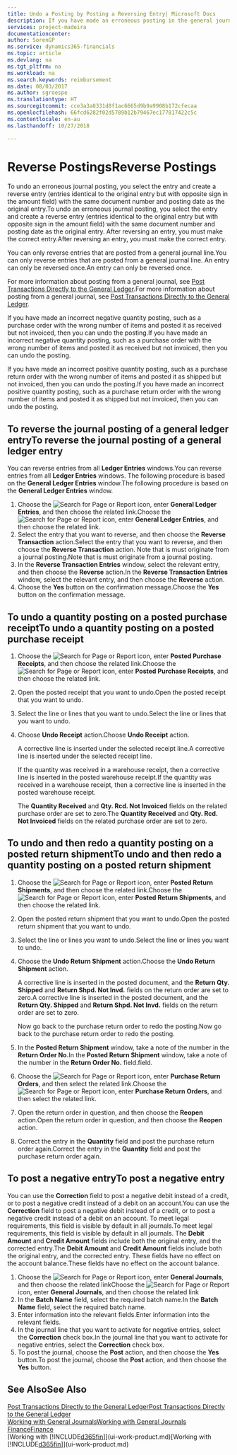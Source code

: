 ```yaml
---
title: Undo a Posting by Posting a Reversing Entry| Microsoft Docs
description: If you have made an erroneous posting in the general journal, then you can use the Reverse Transaction function to undo the posting with a correct audit trail.
services: project-madeira
documentationcenter: 
author: SorenGP
ms.service: dynamics365-financials
ms.topic: article
ms.devlang: na
ms.tgt_pltfrm: na
ms.workload: na
ms.search.keywords: reimbursement
ms.date: 08/03/2017
ms.author: sgroespe
ms.translationtype: HT
ms.sourcegitcommit: cce3a3a8331d8f1ac6665d9b9a9908b172cfecaa
ms.openlocfilehash: 66fcd6282f02d5789b12b79467ec177817422c5c
ms.contentlocale: en-au
ms.lasthandoff: 10/27/2018

---
```

# <a name="reverse-postings"></a><span data-ttu-id="6a589-103">Reverse Postings</span><span class="sxs-lookup"><span data-stu-id="6a589-103">Reverse Postings</span></span>
<span data-ttu-id="6a589-104">To undo an erroneous journal posting, you select the entry and create a reverse entry (entries identical to the original entry but with opposite sign in the amount field) with the same document number and posting date as the original entry.</span><span class="sxs-lookup"><span data-stu-id="6a589-104">To undo an erroneous journal posting, you select the entry and create a reverse entry (entries identical to the original entry but with opposite sign in the amount field) with the same document number and posting date as the original entry.</span></span> <span data-ttu-id="6a589-105">After reversing an entry, you must make the correct entry.</span><span class="sxs-lookup"><span data-stu-id="6a589-105">After reversing an entry, you must make the correct entry.</span></span>

<span data-ttu-id="6a589-106">You can only reverse entries that are posted from a general journal line.</span><span class="sxs-lookup"><span data-stu-id="6a589-106">You can only reverse entries that are posted from a general journal line.</span></span> <span data-ttu-id="6a589-107">An entry can only be reversed once.</span><span class="sxs-lookup"><span data-stu-id="6a589-107">An entry can only be reversed once.</span></span>

<span data-ttu-id="6a589-108">For more information about posting from a general journal, see [Post Transactions Directly to the General Ledger](finance-how-post-transactions-directly.md).</span><span class="sxs-lookup"><span data-stu-id="6a589-108">For more information about posting from a general journal, see [Post Transactions Directly to the General Ledger](finance-how-post-transactions-directly.md).</span></span>

<span data-ttu-id="6a589-109">If you have made an incorrect negative quantity posting, such as a purchase order with the wrong number of items and posted it as received but not invoiced, then you can undo the posting.</span><span class="sxs-lookup"><span data-stu-id="6a589-109">If you have made an incorrect negative quantity posting, such as a purchase order with the wrong number of items and posted it as received but not invoiced, then you can undo the posting.</span></span>

<span data-ttu-id="6a589-110">If you have made an incorrect positive quantity posting, such as a purchase return order with the wrong number of items and posted it as shipped but not invoiced, then you can undo the posting.</span><span class="sxs-lookup"><span data-stu-id="6a589-110">If you have made an incorrect positive quantity posting, such as a purchase return order with the wrong number of items and posted it as shipped but not invoiced, then you can undo the posting.</span></span>   

## <a name="to-reverse-the-journal-posting-of-a-general-ledger-entry"></a><span data-ttu-id="6a589-111">To reverse the journal posting of a general ledger entry</span><span class="sxs-lookup"><span data-stu-id="6a589-111">To reverse the journal posting of a general ledger entry</span></span>
<span data-ttu-id="6a589-112">You can reverse entries from all **Ledger Entries** windows.</span><span class="sxs-lookup"><span data-stu-id="6a589-112">You can reverse entries from all **Ledger Entries** windows.</span></span> <span data-ttu-id="6a589-113">The following procedure is based on the **General Ledger Entries** window.</span><span class="sxs-lookup"><span data-stu-id="6a589-113">The following procedure is based on the **General Ledger Entries** window.</span></span>
1. <span data-ttu-id="6a589-114">Choose the ![Search for Page or Report](media/ui-search/search_small.png "Search for Page or Report icon") icon, enter **General Ledger Entries**, and then choose the related link.</span><span class="sxs-lookup"><span data-stu-id="6a589-114">Choose the ![Search for Page or Report](media/ui-search/search_small.png "Search for Page or Report icon") icon, enter **General Ledger Entries**, and then choose the related link.</span></span>
2. <span data-ttu-id="6a589-115">Select the entry that you want to reverse, and then choose the **Reverse Transaction** action.</span><span class="sxs-lookup"><span data-stu-id="6a589-115">Select the entry that you want to reverse, and then choose the **Reverse Transaction** action.</span></span> <span data-ttu-id="6a589-116">Note that is must originate from a journal posting.</span><span class="sxs-lookup"><span data-stu-id="6a589-116">Note that is must originate from a journal posting.</span></span>
3. <span data-ttu-id="6a589-117">In the **Reverse Transaction Entries** window, select the relevant entry, and then choose the **Reverse** action.</span><span class="sxs-lookup"><span data-stu-id="6a589-117">In the **Reverse Transaction Entries** window, select the relevant entry, and then choose the **Reverse** action.</span></span>
4. <span data-ttu-id="6a589-118">Choose the **Yes** button on the confirmation message.</span><span class="sxs-lookup"><span data-stu-id="6a589-118">Choose the **Yes** button on the confirmation message.</span></span>

## <a name="to-undo-a-quantity-posting-on-a-posted-purchase-receipt"></a><span data-ttu-id="6a589-119">To undo a quantity posting on a posted purchase receipt</span><span class="sxs-lookup"><span data-stu-id="6a589-119">To undo a quantity posting on a posted purchase receipt</span></span>  

1.  <span data-ttu-id="6a589-120">Choose the ![Search for Page or Report](media/ui-search/search_small.png "Search for Page or Report icon") icon, enter **Posted Purchase Receipts**, and then choose the related link.</span><span class="sxs-lookup"><span data-stu-id="6a589-120">Choose the ![Search for Page or Report](media/ui-search/search_small.png "Search for Page or Report icon") icon, enter **Posted Purchase Receipts**, and then choose the related link.</span></span>  
2.  <span data-ttu-id="6a589-121">Open the posted receipt that you want to undo.</span><span class="sxs-lookup"><span data-stu-id="6a589-121">Open the posted receipt that you want to undo.</span></span>  
3.  <span data-ttu-id="6a589-122">Select the line or lines that you want to undo.</span><span class="sxs-lookup"><span data-stu-id="6a589-122">Select the line or lines that you want to undo.</span></span>  
4.  <span data-ttu-id="6a589-123">Choose **Undo Receipt** action.</span><span class="sxs-lookup"><span data-stu-id="6a589-123">Choose **Undo Receipt** action.</span></span>

    <span data-ttu-id="6a589-124">A corrective line is inserted under the selected receipt line.</span><span class="sxs-lookup"><span data-stu-id="6a589-124">A corrective line is inserted under the selected receipt line.</span></span>  

    <span data-ttu-id="6a589-125">If the quantity was received in a warehouse receipt, then a corrective line is inserted in the posted warehouse receipt.</span><span class="sxs-lookup"><span data-stu-id="6a589-125">If the quantity was received in a warehouse receipt, then a corrective line is inserted in the posted warehouse receipt.</span></span>  

    <span data-ttu-id="6a589-126">The **Quantity Received** and **Qty. Rcd. Not Invoiced** fields on the related purchase order are set to zero.</span><span class="sxs-lookup"><span data-stu-id="6a589-126">The **Quantity Received** and **Qty. Rcd. Not Invoiced** fields on the related purchase order are set to zero.</span></span>

## <a name="to-undo-and-then-redo-a-quantity-posting-on-a-posted-return-shipment"></a><span data-ttu-id="6a589-127">To undo and then redo a quantity posting on a posted return shipment</span><span class="sxs-lookup"><span data-stu-id="6a589-127">To undo and then redo a quantity posting on a posted return shipment</span></span>

1.  <span data-ttu-id="6a589-128">Choose the ![Search for Page or Report](media/ui-search/search_small.png "Search for Page or Report icon") icon, enter **Posted Return Shipments**, and then choose the related link.</span><span class="sxs-lookup"><span data-stu-id="6a589-128">Choose the ![Search for Page or Report](media/ui-search/search_small.png "Search for Page or Report icon") icon, enter **Posted Return Shipments**, and then choose the related link.</span></span>  
2.  <span data-ttu-id="6a589-129">Open the posted return shipment that you want to undo.</span><span class="sxs-lookup"><span data-stu-id="6a589-129">Open the posted return shipment that you want to undo.</span></span>
3. <span data-ttu-id="6a589-130">Select the line or lines you want to undo.</span><span class="sxs-lookup"><span data-stu-id="6a589-130">Select the line or lines you want to undo.</span></span>  

4.  <span data-ttu-id="6a589-131">Choose the **Undo Return Shipment** action.</span><span class="sxs-lookup"><span data-stu-id="6a589-131">Choose the **Undo Return Shipment** action.</span></span>  

    <span data-ttu-id="6a589-132">A corrective line is inserted in the posted document, and the **Return Qty. Shipped** and **Return Shpd. Not Invd.** fields on the return order are set to zero.</span><span class="sxs-lookup"><span data-stu-id="6a589-132">A corrective line is inserted in the posted document, and the **Return Qty. Shipped** and **Return Shpd. Not Invd.** fields on the return order are set to zero.</span></span>  

    <span data-ttu-id="6a589-133">Now go back to the purchase return order to redo the posting.</span><span class="sxs-lookup"><span data-stu-id="6a589-133">Now go back to the purchase return order to redo the posting.</span></span>  

5.  <span data-ttu-id="6a589-134">In the **Posted Return Shipment** window, take a note of the number in the **Return Order No.**</span><span class="sxs-lookup"><span data-stu-id="6a589-134">In the **Posted Return Shipment** window, take a note of the number in the **Return Order No.**</span></span> <span data-ttu-id="6a589-135">field.</span><span class="sxs-lookup"><span data-stu-id="6a589-135">field.</span></span>  
6.  <span data-ttu-id="6a589-136">Choose the ![Search for Page or Report](media/ui-search/search_small.png "Search for Page or Report icon") icon, enter **Purchase Return Orders**, and then select the related link.</span><span class="sxs-lookup"><span data-stu-id="6a589-136">Choose the ![Search for Page or Report](media/ui-search/search_small.png "Search for Page or Report icon") icon, enter **Purchase Return Orders**, and then select the related link.</span></span>  
7.  <span data-ttu-id="6a589-137">Open the return order in question, and then choose the **Reopen** action.</span><span class="sxs-lookup"><span data-stu-id="6a589-137">Open the return order in question, and then choose the **Reopen** action.</span></span>  
8.  <span data-ttu-id="6a589-138">Correct the entry in the **Quantity** field and post the purchase return order again.</span><span class="sxs-lookup"><span data-stu-id="6a589-138">Correct the entry in the **Quantity** field and post the purchase return order again.</span></span>  

## <a name="to-post-a-negative-entry"></a><span data-ttu-id="6a589-139">To post a negative entry</span><span class="sxs-lookup"><span data-stu-id="6a589-139">To post a negative entry</span></span>  
<span data-ttu-id="6a589-140">You can use the **Correction** field to post a negative debit instead of a credit, or to post a negative credit instead of a debit on an account.</span><span class="sxs-lookup"><span data-stu-id="6a589-140">You can use the **Correction** field to post a negative debit instead of a credit, or to post a negative credit instead of a debit on an account.</span></span> <span data-ttu-id="6a589-141">To meet legal requirements, this field is visible by default in all journals.</span><span class="sxs-lookup"><span data-stu-id="6a589-141">To meet legal requirements, this field is visible by default in all journals.</span></span> <span data-ttu-id="6a589-142">The **Debit Amount** and **Credit Amount** fields include both the original entry, and the corrected entry.</span><span class="sxs-lookup"><span data-stu-id="6a589-142">The **Debit Amount** and **Credit Amount** fields include both the original entry, and the corrected entry.</span></span> <span data-ttu-id="6a589-143">These fields have no effect on the account balance.</span><span class="sxs-lookup"><span data-stu-id="6a589-143">These fields have no effect on the account balance.</span></span>  

1.  <span data-ttu-id="6a589-144">Choose the ![Search for Page or Report](media/ui-search/search_small.png "Search for Page or Report icon") icon, enter **General Journals**, and then choose the related link</span><span class="sxs-lookup"><span data-stu-id="6a589-144">Choose the ![Search for Page or Report](media/ui-search/search_small.png "Search for Page or Report icon") icon, enter **General Journals**, and then choose the related link</span></span>  
2.  <span data-ttu-id="6a589-145">In the **Batch Name** field, select the required batch name.</span><span class="sxs-lookup"><span data-stu-id="6a589-145">In the **Batch Name** field, select the required batch name.</span></span>  
3.  <span data-ttu-id="6a589-146">Enter information into the relevant fields.</span><span class="sxs-lookup"><span data-stu-id="6a589-146">Enter information into the relevant fields.</span></span>  
4.  <span data-ttu-id="6a589-147">In the journal line that you want to activate for negative entries, select the **Correction** check box.</span><span class="sxs-lookup"><span data-stu-id="6a589-147">In the journal line that you want to activate for negative entries, select the **Correction** check box.</span></span>  
5.  <span data-ttu-id="6a589-148">To post the journal, choose the **Post** action, and then choose the **Yes** button.</span><span class="sxs-lookup"><span data-stu-id="6a589-148">To post the journal, choose the **Post** action, and then choose the **Yes** button.</span></span>

## <a name="see-also"></a><span data-ttu-id="6a589-149">See Also</span><span class="sxs-lookup"><span data-stu-id="6a589-149">See Also</span></span>
[<span data-ttu-id="6a589-150">Post Transactions Directly to the General Ledger</span><span class="sxs-lookup"><span data-stu-id="6a589-150">Post Transactions Directly to the General Ledger</span></span>](finance-how-post-transactions-directly.md)  
[<span data-ttu-id="6a589-151">Working with General Journals</span><span class="sxs-lookup"><span data-stu-id="6a589-151">Working with General Journals</span></span>](ui-work-general-journals.md)  
[<span data-ttu-id="6a589-152">Finance</span><span class="sxs-lookup"><span data-stu-id="6a589-152">Finance</span></span>](finance.md)  
<span data-ttu-id="6a589-153">[Working with [!INCLUDE[d365fin](includes/d365fin_md.md)]](ui-work-product.md)</span><span class="sxs-lookup"><span data-stu-id="6a589-153">[Working with [!INCLUDE[d365fin](includes/d365fin_md.md)]](ui-work-product.md)</span></span>  

